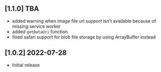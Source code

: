 ## [1.1.0] TBA

* added warning when image file url support isn't available because of missing service worker
* added `getDataUri` function
* fixed safari support for blob file storage by using ArrayBuffer instead


## [1.0.2] 2022-07-28

* Initial release
